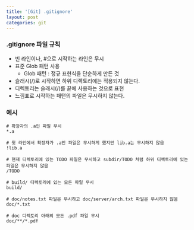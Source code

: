 ```yaml
---
title: '[Git] .gitignore'
layout: post
categories: git
---
```


### .gitignore 파일 규칙
- 빈 라인이나, #으로 시작하는 라인은 무시
- 표준 Glob 패턴 사용
    - Glob 패턴 : 정규 표현식을 단순하게 만든 것
- 슬래시(/)로 시작하면 하위 디렉토리에는 적용되지 않는다.
- 디렉토리는 슬래시(/)를 끝에 사용하는 것으로 표현
- 느낌표로 시작하는 패턴의 파일은 무시하지 않는다.

### 예시
```ignore
# 확장자의 .a인 파일 무시
*.a

# 윗 라인에서 확장자가 .a인 파일은 무시하게 했지만 lib.a는 무시하지 않음
!lib.a

# 현재 디렉토리에 있는 TODO 파일은 무시하고 subdir/TODO 처럼 하위 디렉토리에 있는 파일은 무시하지 않음
/TODO

# build/ 디렉토리에 있는 모든 파일 무시
build/

# doc/notes.txt 파일은 무시하고 doc/server/arch.txt 파일은 무시하지 않음
doc/*.txt

# doc 디렉토리 아래의 모든 .pdf 파일 무시
doc/**/*.pdf

```